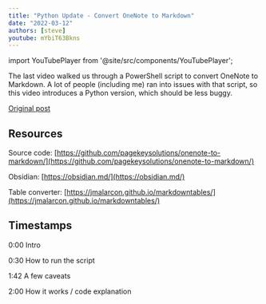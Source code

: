 ```yaml
---
title: "Python Update - Convert OneNote to Markdown"
date: "2022-03-12"
authors: [steve]
youtube: mYbiT63Bkns
---
```


import YouTubePlayer from '@site/src/components/YouTubePlayer';

<YouTubePlayer youtubeLink={frontmatter.youtube} />

The last video walked us through a PowerShell script to convert OneNote to Markdown. A lot of people (including me) ran into issues with that script, so this video introduces a Python version, which should be less buggy.

[Original post](../onenote-to-markdown.md)

<!--truncate-->

## Resources

Source code: [https://github.com/pagekeysolutions/onenote-to-markdown/](https://github.com/pagekeysolutions/onenote-to-markdown/)

Obsidian: [https://obsidian.md/](https://obsidian.md/)

Table converter: [https://jmalarcon.github.io/markdowntables/](https://jmalarcon.github.io/markdowntables/)

## Timestamps

0:00 Intro

0:30 How to run the script

1:42 A few caveats

2:00 How it works / code explanation
